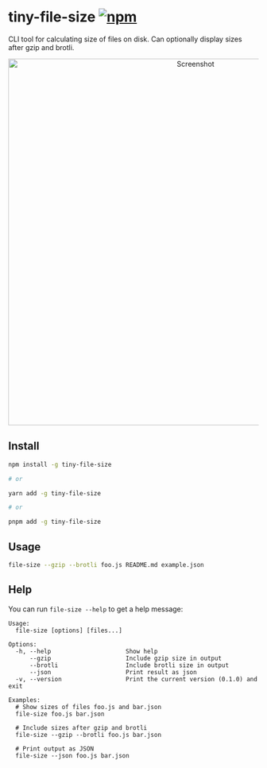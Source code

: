 # tiny-file-size [![npm](https://img.shields.io/npm/v/tiny-file-size)](https://www.npmjs.com/package/tiny-file-size)

CLI tool for calculating size of files on disk. Can optionally display sizes after gzip and brotli.

<p align="center">
    <img src="https://user-images.githubusercontent.com/18193831/216993542-c0ecf21b-df63-4aba-a5a7-1fec497192ad.png" alt="Screenshot" width="738">
</p>

## Install

```sh
npm install -g tiny-file-size

# or

yarn add -g tiny-file-size

# or

pnpm add -g tiny-file-size
```

## Usage

```sh
file-size --gzip --brotli foo.js README.md example.json
```

## Help

You can run `file-size --help` to get a help message:

```
Usage:
  file-size [options] [files...]

Options:
  -h, --help                     Show help
      --gzip                     Include gzip size in output
      --brotli                   Include brotli size in output
      --json                     Print result as json
  -v, --version                  Print the current version (0.1.0) and exit

Examples:
  # Show sizes of files foo.js and bar.json
  file-size foo.js bar.json

  # Include sizes after gzip and brotli
  file-size --gzip --brotli foo.js bar.json

  # Print output as JSON
  file-size --json foo.js bar.json
```
